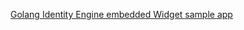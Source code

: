 [Golang Identity Engine embedded Widget sample app](https://github.com/okta/samples-golang/tree/master/identity-engine/embedded-sign-in-widget)